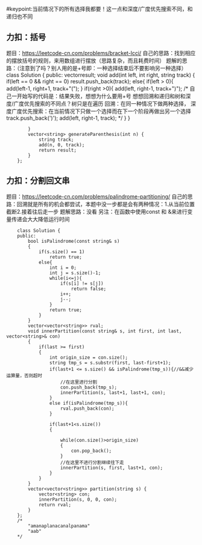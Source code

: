 #keypoint:当前情况下的所有选择我都要！这一点和深度/广度优先搜索不同，和递归也不同

## 力扣：括号
题目：https://leetcode-cn.com/problems/bracket-lcci/
自己的思路：找到相应的摆放括号的规则，来用数组进行摆放（思路复杂，而且耗费时间）
题解的思路：（注意到了吗？别人用的是+号即：一种选择结束后不要影响另一种选择）
		class Solution {
		public:
		    vector<string>result;
		    void add(int left, int right, string track)
		    {
		        if(left == 0 && right == 0)
		            result.push_back(track);
		        else{
		            if(left > 0){
		                add(left-1, right+1, track+"(");
		            } 
		            if(right >0){
		                add(left, right-1, track+")");
		                /*
		                    自己一开始写的代码是：结果失败，想想为什么要用+号
		                    想想回溯和递归和树和深度/广度优先搜索的不同点？树只是在遍历
		                    回溯：在同一种情况下做两种选择，
		                    深度广度优先搜索：在当前情况下只做一个选择而在下一个阶段再做出另一个选择
		                    track.push_back(')');
		                    add(left, right-1, track);
		                */
		            }
		        }
		        
		    }
		    vector<string> generateParenthesis(int n) {
		        string track;
		        add(n, 0, track);
		        return result;
		    }
		};


## 力扣：分割回文串
题目：https://leetcode-cn.com/problems/palindrome-partitioning/
自己的思路：回溯就是所有的机会都尝试，本题中没一步都是会有两种情况：1.从当前位置截断2.接着往后走一步
题解思路：没看
另注：在函数中使用const 和 &来进行变量传递会大大降低运行时间


		class Solution {
		public:
		    bool isPalindrome(const string& s)
		    {
		        if(s.size() == 1)
		            return true;
		        else{
		            int i = 0;
		            int j = s.size()-1;
		            while(i<=j){
		                if(s[i] != s[j])
		                    return false;
		                i++;
		                j--;
		            }
		            return true;
		        }
		    }
		    vector<vector<string>> rval;
		    void innerPartition(const string& s, int first, int last, vector<string>& con)
		    {
		        if(last >= first)
		        {
		            int origin_size = con.size();
		            string tmp_s = s.substr(first, last-first+1);
		            if(last+1 <= s.size() && isPalindrome(tmp_s)){//&&减少运算量，否则超时
		                //在这里进行分割
		                con.push_back(tmp_s);
		                innerPartition(s, last+1, last+1, con);
		            }
		            else if(isPalindrome(tmp_s)){
		                rval.push_back(con);
		            }
		 
		            if(last+1<s.size())
		            {
		                
		                while(con.size()>origin_size)
		                {
		                    con.pop_back();
		                }
		                //在这里不进行分割继续往下走
		                innerPartition(s, first, last+1, con);
		            }
		        }
		    }
		    vector<vector<string>> partition(string s) {
		        vector<string> con;
		        innerPartition(s, 0, 0, con);
		        return rval;
		    }
		};
		/*
		    "amanaplanacanalpanama"
		    "aab"
		*/



